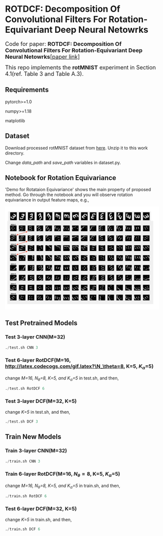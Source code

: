 # ROTDCF: Decomposition Of Convolutional Filters For Rotation-Equivariant Deep Neural Netowrks
<font size=4>Code for paper: **ROTDCF: Decomposition Of Convolutional Filters For Rotation-Equivariant Deep Neural Netowrks**[[paper link]](https://openreview.net/pdf?id=H1gTEj09FX)

This repo implements the **rotMNIST** experiment in Section 4.1(ref. Table 3 and Table A.3).</font>

## Requirements
pytorch>=1.0

numpy>=1.18

matplotlib

## Dataset
Download processed rotMNIST dataset from [here](https://drive.google.com/file/d/1PsSvLh3wSux_oQ_7QlS3Q4yaQbSdBsxs/view?usp=sharing). Unzip it to this work directory.

Change *data_path* and *save_path* variables in dataset.py.


## Notebook for Rotation Equivariance
'Demo for Rotataion Equivariance' shows the main property of proposed method. Go through the notebook and you will observe rotation equivariance in output feature maps, e.g.,
<center class="half">
    <img src=./misc/featmap_rotequi_layer1.png width=700>
</center>

## Test Pretrained Models
### Test 3-layer CNN(M=32)
```python
./test.sh CNN 3
```
### Test 6-layer RotDCF(M=16, http://latex.codecogs.com/gif.latex?\N_\theta=8, K=5, $K_\alpha$=5)
change *M=16, $N_\theta$=8, K=5, and $K_\alpha$=5* in test.sh, and then,
```python
./test.sh RotDCF 6 
```
### Test 3-layer DCF(M=32, K=5)
change *K=5* in test.sh, and then,
```python
./test.sh DCF 3 
```

## Train New Models
### Train 3-layer CNN(M=32)
```python
./train.sh CNN 3
```
### Train 6-layer RotDCF(M=16, $N_\theta=8$, K=5, $K_\alpha$=5)
change *M=16, $N_\theta$=8, K=5, and $K_\alpha$=5* in train.sh, and then,
```python
./train.sh RotDCF 6 
```

### Test 6-layer DCF(M=32, K=5)
change *K=5* in train.sh, and then,
```python
./train.sh DCF 6 
```

<!-- ![](http://latex.codecogs.com/gif.latex?\\frac{1}{1+sin(x)}) -->